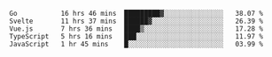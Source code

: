 <!--START_SECTION:waka-->
```text
Go           16 hrs 46 mins  █████████▓░░░░░░░░░░░░░░░   38.07 % 
Svelte       11 hrs 37 mins  ██████▓░░░░░░░░░░░░░░░░░░   26.39 % 
Vue.js       7 hrs 36 mins   ████▒░░░░░░░░░░░░░░░░░░░░   17.28 % 
TypeScript   5 hrs 16 mins   ███░░░░░░░░░░░░░░░░░░░░░░   11.97 % 
JavaScript   1 hr 45 mins    █░░░░░░░░░░░░░░░░░░░░░░░░   03.99 % 
```
<!--END_SECTION:waka-->
